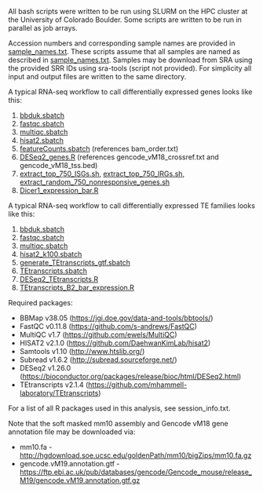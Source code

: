 All bash scripts were written to be run using SLURM on the HPC cluster at the University of Colorado Boulder. Some scripts are written to be run in parallel as job arrays.

Accession numbers and corresponding sample names are provided in [sample_names.txt](https://github.com/coke6162/B2_SINE_enhancers/blob/main/RNAseq_BMDM/sample_names.txt). These scripts assume that all samples are named as described in [sample_names.txt](https://github.com/coke6162/B2_SINE_enhancers/blob/main/RNAseq_BMDM/sample_names.txt). Samples may be download from SRA using the provided SRR IDs using sra-tools (script not provided). For simplicity all input and output files are written to the same directory.

A typical RNA-seq workflow to call differentially expressed genes looks like this:
1. [bbduk.sbatch](https://github.com/coke6162/B2_SINE_enhancers/blob/main/RNAseq_BMDM/bbduk.sbatch)
2. [fastqc.sbatch](https://github.com/coke6162/B2_SINE_enhancers/blob/main/RNAseq_BMDM/fastqc.sbatch)
3. [multiqc.sbatch](https://github.com/coke6162/B2_SINE_enhancers/blob/main/RNAseq_BMDM/multiqc.sbatch)
4. [hisat2.sbatch](https://github.com/coke6162/B2_SINE_enhancers/blob/main/RNAseq_BMDM/hisat2.sbatch)
5. [featureCounts.sbatch](https://github.com/coke6162/B2_SINE_enhancers/blob/main/RNAseq_BMDM/featureCounts.sbatch) (references bam_order.txt)
6. [DESeq2_genes.R](https://github.com/coke6162/B2_SINE_enhancers/blob/main/RNAseq_BMDM/DESeq2_genes.R) (references gencode_vM18_crossref.txt and gencode_vM18_tss.bed)
7. [extract_top_750_ISGs.sh](https://github.com/coke6162/B2_SINE_enhancers/blob/main/RNAseq_BMDM/extract_top_750_ISGs.sh), [extract_top_750_IRGs.sh](https://github.com/coke6162/B2_SINE_enhancers/blob/main/RNAseq_BMDM/extract_top_750_IRGs.sh), [extract_random_750_nonresponsive_genes.sh](https://github.com/coke6162/B2_SINE_enhancers/blob/main/RNAseq_BMDM/extract_random_750_nonresponsive_genes.sh)
8. [Dicer1_expression_bar.R](https://github.com/coke6162/B2_SINE_enhancers/blob/main/RNAseq_BMDM/Dicer1_expression_bar.R)

A typical RNA-seq workflow to call differentially expressed TE families looks like this:
1. [bbduk.sbatch](https://github.com/coke6162/B2_SINE_enhancers/blob/main/RNAseq_BMDM/bbduk.sbatch)
2. [fastqc.sbatch](https://github.com/coke6162/B2_SINE_enhancers/blob/main/RNAseq_BMDM/fastqc.sbatch)
3. [multiqc.sbatch](https://github.com/coke6162/B2_SINE_enhancers/blob/main/RNAseq_BMDM/multiqc.sbatch)
4. [hisat2_k100.sbatch](https://github.com/coke6162/B2_SINE_enhancers/blob/main/RNAseq_BMDM/hisat2_k100.sbatch)
5. [generate_TEtranscripts_gtf.sbatch](https://github.com/coke6162/B2_SINE_enhancers/blob/main/RNAseq_BMDM/generate_TEtranscripts_gtf.sbatch)
6. [TEtranscripts.sbatch](https://github.com/coke6162/B2_SINE_enhancers/blob/main/RNAseq_BMDM/TEtranscripts.sbatch)
7. [DESeq2_TEtranscripts.R](https://github.com/coke6162/B2_SINE_enhancers/blob/main/RNAseq_BMDM/DESeq2_TEtranscripts.R)
8. [TEtranscripts_B2_bar_expression.R](https://github.com/coke6162/B2_SINE_enhancers/blob/main/RNAseq_BMDM/TEtranscripts_B2_bar_expression.R)

Required packages:
* BBMap v38.05 (https://jgi.doe.gov/data-and-tools/bbtools/)
* FastQC v0.11.8 (https://github.com/s-andrews/FastQC)
* MultiQC v1.7 (https://github.com/ewels/MultiQC)
* HISAT2 v2.1.0 (https://github.com/DaehwanKimLab/hisat2)
* Samtools v1.10 (http://www.htslib.org/)
* Subread v1.6.2 (http://subread.sourceforge.net/)
* DESeq2 v1.26.0 (https://bioconductor.org/packages/release/bioc/html/DESeq2.html)
* TEtranscripts v2.1.4 (https://github.com/mhammell-laboratory/TEtranscripts)

For a list of all R packages used in this analysis, see session_info.txt.

Note that the soft masked mm10 assembly and Gencode vM18 gene annotation file may be downloaded via:
* mm10.fa - http://hgdownload.soe.ucsc.edu/goldenPath/mm10/bigZips/mm10.fa.gz
* gencode.vM19.annotation.gtf - https://ftp.ebi.ac.uk/pub/databases/gencode/Gencode_mouse/release_M19/gencode.vM19.annotation.gtf.gz